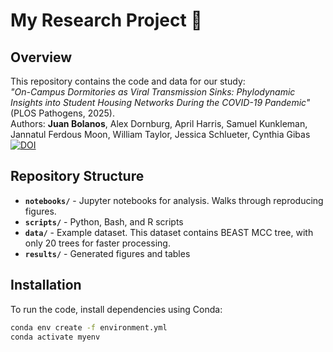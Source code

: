 # My Research Project 🚀

## Overview
This repository contains the code and data for our study:  
*"On-Campus Dormitories as Viral Transmission Sinks: Phylodynamic Insights into Student Housing Networks During the COVID-19 Pandemic"* (PLOS Pathogens, 2025).  
Authors: **Juan Bolanos**, Alex Dornburg, April Harris, Samuel Kunkleman, Jannatul Ferdous Moon, William Taylor, Jessica Schlueter, Cynthia Gibas  
[![DOI](https://[zenodo.org/badge/DOI/10.5281/zenodo.1234567.svg)](https://doi.org/10.5281/zenodo.1234567])  

## Repository Structure
- **`notebooks/`** - Jupyter notebooks for analysis. Walks through reproducing figures. 
- **`scripts/`** - Python, Bash, and R scripts  
- **`data/`** - Example dataset. This dataset contains BEAST MCC tree, with only 20 trees for faster processing.   
- **`results/`** - Generated figures and tables  

## Installation
To run the code, install dependencies using Conda:
```bash
conda env create -f environment.yml
conda activate myenv

